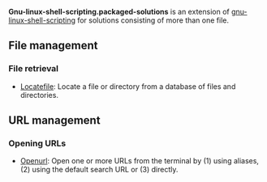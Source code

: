 
**Gnu-linux-shell-scripting.packaged-solutions** is an extension of [gnu-linux-shell-scripting](https://github.com/computingfoundation/gnu-linux-shell-scripting) for solutions consisting of more than one file.

## File management

### File retrieval

* [Locatefile](https://github.com/computingfoundation/gnu-linux-shell-scripting.packaged-solutions/tree/master/file_management/file_retrieval/locatefile#locatefile): Locate a file or directory from a database of files and directories.

## URL management

### Opening URLs

* [Openurl](https://github.com/computingfoundation/gnu-linux-shell-scripting.packaged-solutions/tree/master/url_management/url_parsing_and_opening//openurl#openurl): Open one or more URLs from the terminal by (1) using aliases, (2) using the default search URL or (3) directly.

